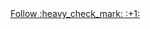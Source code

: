 
<div class="boton" type="button"><a href="https://github.com/login?return_to=%2Fgarciaa94">Follow :heavy_check_mark: :+1:</a></div>


